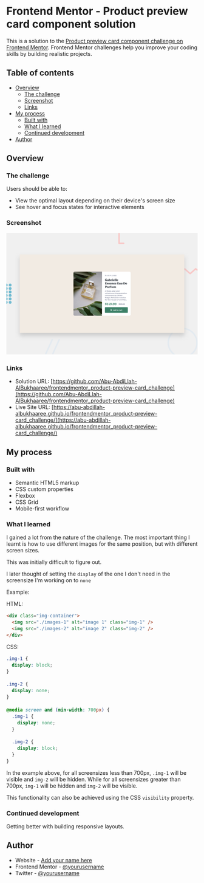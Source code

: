 # Frontend Mentor - Product preview card component solution

This is a solution to the [Product preview card component challenge on Frontend Mentor](https://www.frontendmentor.io/challenges/product-preview-card-component-GO7UmttRfa). Frontend Mentor challenges help you improve your coding skills by building realistic projects.

## Table of contents

- [Overview](#overview)
  - [The challenge](#the-challenge)
  - [Screenshot](#screenshot)
  - [Links](#links)
- [My process](#my-process)
  - [Built with](#built-with)
  - [What I learned](#what-i-learned)
  - [Continued development](#continued-development)
- [Author](#author)

## Overview

### The challenge

Users should be able to:

- View the optimal layout depending on their device's screen size
- See hover and focus states for interactive elements

### Screenshot

![](./images/frontend%20mentor%20product%20preview%20card.png)

### Links

- Solution URL: [https://github.com/Abu-AbdiLlah-AlBukhaaree/frontendmentor_product-preview-card_challenge](https://github.com/Abu-AbdiLlah-AlBukhaaree/frontendmentor_product-preview-card_challenge)
- Live Site URL: [https://abu-abdillah-albukhaaree.github.io/frontendmentor_product-preview-card_challenge/](https://abu-abdillah-albukhaaree.github.io/frontendmentor_product-preview-card_challenge/)

## My process

### Built with

- Semantic HTML5 markup
- CSS custom properties
- Flexbox
- CSS Grid
- Mobile-first workflow

### What I learned

I gained a lot from the nature of the challenge. The most important thing I learnt is how to use different images for the same position, but with different screen sizes.

This was initially difficult to figure out.

I later thought of setting the `display` of the one I don't need in the screensize I'm working on to `none`

Example:

HTML:

```html
<div class="img-container">
  <img src="./images-1" alt="image 1" class="img-1" />
  <img src="./images-2" alt="image 2" class="img-2" />
</div>
```

CSS:

```css
.img-1 {
  display: block;
}

.img-2 {
  display: none;
}

@media screen and (min-width: 700px) {
  .img-1 {
    display: none;
  }

  .img-2 {
    display: block;
  }
}
```

In the example above, for all screensizes less than 700px, `.img-1` will be visible and `img-2` will be hidden. While for all screensizes greater than 700px, `img-1` will be hidden and `img-2` will be visible.

This functionality can also be achieved using the CSS `visibility` property.

### Continued development

Getting better with building responsive layouts.

## Author

- Website - [Add your name here](https://www.your-site.com)
- Frontend Mentor - [@yourusername](https://www.frontendmentor.io/profile/yourusername)
- Twitter - [@yourusername](https://www.twitter.com/yourusername)
